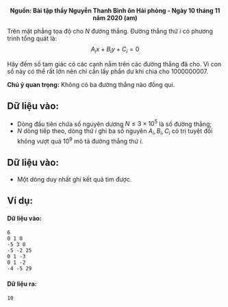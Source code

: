 **<center>Nguồn: Bài tập thầy Nguyễn Thanh Bình ôn Hải phòng - Ngày 10 tháng 11 năm 2020 (am)</center>**

Trên mặt phẳng tọa độ cho $N$ đường thẳng. Đường thẳng thứ $i$ có phương trình tổng quát là:
$${A_i}x + {B_i}y + {C_i} = 0$$

Hãy đếm số tam giác có các cạnh nằm trên các đường thẳng đã cho. Vì con số này có thể rất lớn nên chỉ cần lấy phần dư khi chia cho $1000000007$.

**Chú ý quan trọng:** Không có ba đường thẳng nào đồng qui.

## Dữ liệu vào:
- Dòng đầu tiên chứa số nguyên dương $N≤3\times 10^5$ là số đường thẳng;
- $N$ dòng tiếp theo, dòng thứ $i$ ghi ba số nguyên $A_i, B_i, C_i$ có trị tuyệt đối không vượt quá $10^9$ mô tả đường thẳng thứ $i$.

## Dữ liệu vào:
- Một dòng duy nhất ghi kết quả tìm được.

## Ví dụ:
#### Dữ liệu vào:
```
6
0 1 0
-5 3 0
-5 -2 25
0 1 -3
0 1 -2
-4 -5 29
```

#### Dữ liệu ra:
```
10
```
